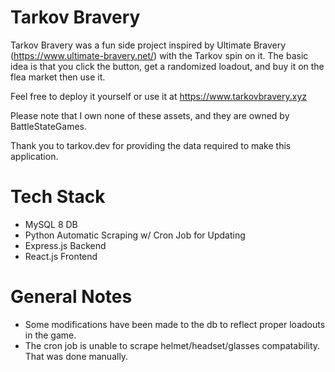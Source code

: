 # Tarkov Bravery
Tarkov Bravery was a fun side project inspired by Ultimate Bravery (https://www.ultimate-bravery.net/) with the Tarkov spin on it. The basic idea is that you click the button, get a randomized loadout, and buy it on the flea market then use it. </br>

Feel free to deploy it yourself or use it at https://www.tarkovbravery.xyz 

Please note that I own none of these assets, and they are owned by BattleStateGames. 

Thank you to tarkov.dev for providing the data required to make this application.

# Tech Stack
- MySQL 8 DB
- Python Automatic Scraping w/ Cron Job for Updating
- Express.js Backend
- React.js Frontend

# General Notes
- Some modifications have been made to the db to reflect proper loadouts in the game.
- The cron job is unable to scrape helmet/headset/glasses compatability. That was done manually.
